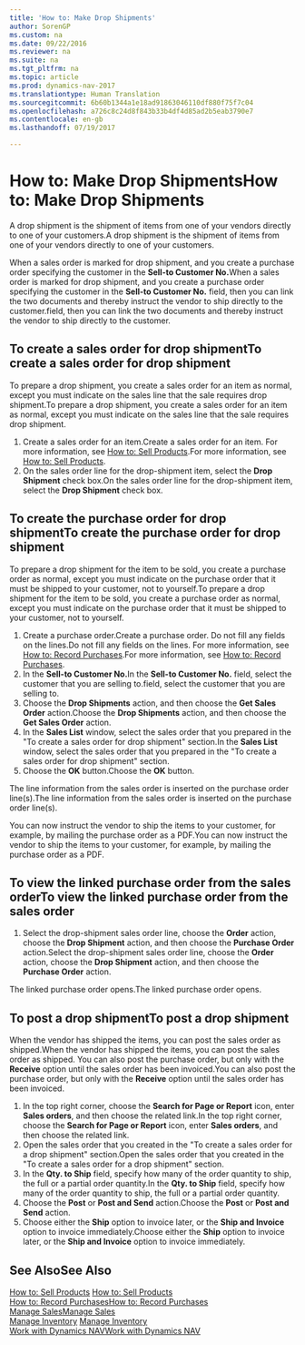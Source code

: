 ```yaml
---
title: 'How to: Make Drop Shipments'
author: SorenGP
ms.custom: na
ms.date: 09/22/2016
ms.reviewer: na
ms.suite: na
ms.tgt_pltfrm: na
ms.topic: article
ms.prod: dynamics-nav-2017
ms.translationtype: Human Translation
ms.sourcegitcommit: 6b60b1344a1e18ad91863046110df880f75f7c04
ms.openlocfilehash: a726c8c24d8f843b33b4df4d85ad2b5eab3790e7
ms.contentlocale: en-gb
ms.lasthandoff: 07/19/2017

---
```


# <a name="how-to-make-drop-shipments"></a><span data-ttu-id="b10cc-102">How to: Make Drop Shipments</span><span class="sxs-lookup"><span data-stu-id="b10cc-102">How to: Make Drop Shipments</span></span>
<span data-ttu-id="b10cc-103">A drop shipment is the shipment of items from one of your vendors directly to one of your customers.</span><span class="sxs-lookup"><span data-stu-id="b10cc-103">A drop shipment is the shipment of items from one of your vendors directly to one of your customers.</span></span>

<span data-ttu-id="b10cc-104">When a sales order is marked for drop shipment, and you create a purchase order specifying the customer in the **Sell-to Customer No.**</span><span class="sxs-lookup"><span data-stu-id="b10cc-104">When a sales order is marked for drop shipment, and you create a purchase order specifying the customer in the **Sell-to Customer No.**</span></span> <span data-ttu-id="b10cc-105">field, then you can link the two documents and thereby instruct the vendor to ship directly to the customer.</span><span class="sxs-lookup"><span data-stu-id="b10cc-105">field, then you can link the two documents and thereby instruct the vendor to ship directly to the customer.</span></span>

## <a name="to-create-a-sales-order-for-drop-shipment"></a><span data-ttu-id="b10cc-106">To create a sales order for drop shipment</span><span class="sxs-lookup"><span data-stu-id="b10cc-106">To create a sales order for drop shipment</span></span>
<span data-ttu-id="b10cc-107">To prepare a drop shipment, you create a sales order for an item as normal, except you must indicate on the sales line that the sale requires drop shipment.</span><span class="sxs-lookup"><span data-stu-id="b10cc-107">To prepare a drop shipment, you create a sales order for an item as normal, except you must indicate on the sales line that the sale requires drop shipment.</span></span>

1. <span data-ttu-id="b10cc-108">Create a sales order for an item.</span><span class="sxs-lookup"><span data-stu-id="b10cc-108">Create a sales order for an item.</span></span> <span data-ttu-id="b10cc-109">For more information, see [How to: Sell Products](sales-how-sell-products.md).</span><span class="sxs-lookup"><span data-stu-id="b10cc-109">For more information, see [How to: Sell Products](sales-how-sell-products.md).</span></span>
2. <span data-ttu-id="b10cc-110">On the sales order line for the drop-shipment item, select the **Drop Shipment** check box.</span><span class="sxs-lookup"><span data-stu-id="b10cc-110">On the sales order line for the drop-shipment item, select the **Drop Shipment** check box.</span></span>

## <a name="to-create-the-purchase-order-for-drop-shipment"></a><span data-ttu-id="b10cc-111">To create the purchase order for drop shipment</span><span class="sxs-lookup"><span data-stu-id="b10cc-111">To create the purchase order for drop shipment</span></span>
<span data-ttu-id="b10cc-112">To prepare a drop shipment for the item to be sold, you create a purchase order as normal, except you must indicate on the purchase order that it must be shipped to your customer, not to yourself.</span><span class="sxs-lookup"><span data-stu-id="b10cc-112">To prepare a drop shipment for the item to be sold, you create a purchase order as normal, except you must indicate on the purchase order that it must be shipped to your customer, not to yourself.</span></span>

1. <span data-ttu-id="b10cc-113">Create a purchase order.</span><span class="sxs-lookup"><span data-stu-id="b10cc-113">Create a purchase order.</span></span> <span data-ttu-id="b10cc-114">Do not fill any fields on the lines.</span><span class="sxs-lookup"><span data-stu-id="b10cc-114">Do not fill any fields on the lines.</span></span> <span data-ttu-id="b10cc-115">For more information, see [How to: Record Purchases](purchasing-how-record-purchases.md).</span><span class="sxs-lookup"><span data-stu-id="b10cc-115">For more information, see [How to: Record Purchases](purchasing-how-record-purchases.md).</span></span>
2. <span data-ttu-id="b10cc-116">In the **Sell-to Customer No.**</span><span class="sxs-lookup"><span data-stu-id="b10cc-116">In the **Sell-to Customer No.**</span></span> <span data-ttu-id="b10cc-117">field, select the customer that you are selling to.</span><span class="sxs-lookup"><span data-stu-id="b10cc-117">field, select the customer that you are selling to.</span></span>
3. <span data-ttu-id="b10cc-118">Choose the **Drop Shipments** action, and then choose the **Get Sales Order** action.</span><span class="sxs-lookup"><span data-stu-id="b10cc-118">Choose the **Drop Shipments** action, and then choose the **Get Sales Order** action.</span></span>
4. <span data-ttu-id="b10cc-119">In the **Sales List** window, select the sales order that you prepared in the "To create a sales order for drop shipment" section.</span><span class="sxs-lookup"><span data-stu-id="b10cc-119">In the **Sales List** window, select the sales order that you prepared in the "To create a sales order for drop shipment" section.</span></span>
5. <span data-ttu-id="b10cc-120">Choose the **OK** button.</span><span class="sxs-lookup"><span data-stu-id="b10cc-120">Choose the **OK** button.</span></span>

<span data-ttu-id="b10cc-121">The line information from the sales order is inserted on the purchase order line(s).</span><span class="sxs-lookup"><span data-stu-id="b10cc-121">The line information from the sales order is inserted on the purchase order line(s).</span></span>

<span data-ttu-id="b10cc-122">You can now instruct the vendor to ship the items to your customer, for example, by mailing the purchase order as a PDF.</span><span class="sxs-lookup"><span data-stu-id="b10cc-122">You can now instruct the vendor to ship the items to your customer, for example, by mailing the purchase order as a PDF.</span></span>     

## <a name="to-view-the-linked-purchase-order-from-the-sales-order"></a><span data-ttu-id="b10cc-123">To view the linked purchase order from the sales order</span><span class="sxs-lookup"><span data-stu-id="b10cc-123">To view the linked purchase order from the sales order</span></span>
1. <span data-ttu-id="b10cc-124">Select the drop-shipment sales order line, choose the **Order** action, choose the **Drop Shipment** action, and then choose the **Purchase Order** action.</span><span class="sxs-lookup"><span data-stu-id="b10cc-124">Select the drop-shipment sales order line, choose the **Order** action, choose the **Drop Shipment** action, and then choose the **Purchase Order** action.</span></span>

<span data-ttu-id="b10cc-125">The linked purchase order opens.</span><span class="sxs-lookup"><span data-stu-id="b10cc-125">The linked purchase order opens.</span></span>

## <a name="to-post-a-drop-shipment"></a><span data-ttu-id="b10cc-126">To post a drop shipment</span><span class="sxs-lookup"><span data-stu-id="b10cc-126">To post a drop shipment</span></span>
<span data-ttu-id="b10cc-127">When the vendor has shipped the items, you can post the sales order as shipped.</span><span class="sxs-lookup"><span data-stu-id="b10cc-127">When the vendor has shipped the items, you can post the sales order as shipped.</span></span> <span data-ttu-id="b10cc-128">You can also post the purchase order, but only with the **Receive** option until the sales order has been invoiced.</span><span class="sxs-lookup"><span data-stu-id="b10cc-128">You can also post the purchase order, but only with the **Receive** option until the sales order has been invoiced.</span></span>
1. <span data-ttu-id="b10cc-129">In the top right corner, choose the **Search for Page or Report** icon, enter **Sales orders**, and then choose the related link.</span><span class="sxs-lookup"><span data-stu-id="b10cc-129">In the top right corner, choose the **Search for Page or Report** icon, enter **Sales orders**, and then choose the related link.</span></span>
2. <span data-ttu-id="b10cc-130">Open the sales order that you created in the "To create a sales order for a drop shipment" section.</span><span class="sxs-lookup"><span data-stu-id="b10cc-130">Open the sales order that you created in the "To create a sales order for a drop shipment" section.</span></span>
3. <span data-ttu-id="b10cc-131">In the **Qty. to Ship** field, specify how many of the order quantity to ship, the full or a partial order quantity.</span><span class="sxs-lookup"><span data-stu-id="b10cc-131">In the **Qty. to Ship** field, specify how many of the order quantity to ship, the full or a partial order quantity.</span></span>
3. <span data-ttu-id="b10cc-132">Choose the **Post** or **Post and Send** action.</span><span class="sxs-lookup"><span data-stu-id="b10cc-132">Choose the **Post** or **Post and Send** action.</span></span>
4. <span data-ttu-id="b10cc-133">Choose either the **Ship** option to invoice later, or the **Ship and Invoice** option to invoice immediately.</span><span class="sxs-lookup"><span data-stu-id="b10cc-133">Choose either the **Ship** option to invoice later, or the **Ship and Invoice** option to invoice immediately.</span></span>

## <a name="see-also"></a><span data-ttu-id="b10cc-134">See Also</span><span class="sxs-lookup"><span data-stu-id="b10cc-134">See Also</span></span>
<span data-ttu-id="b10cc-135">[How to: Sell Products](sales-how-sell-products.md)  </span><span class="sxs-lookup"><span data-stu-id="b10cc-135">[How to: Sell Products](sales-how-sell-products.md)  </span></span>  
[<span data-ttu-id="b10cc-136">How to: Record Purchases</span><span class="sxs-lookup"><span data-stu-id="b10cc-136">How to: Record Purchases</span></span>](purchasing-how-record-purchases.md)  
[<span data-ttu-id="b10cc-137">Manage Sales</span><span class="sxs-lookup"><span data-stu-id="b10cc-137">Manage Sales</span></span>](sales-manage-sales.md)  
<span data-ttu-id="b10cc-138">[Manage Inventory](inventory-manage-inventory.md)    </span><span class="sxs-lookup"><span data-stu-id="b10cc-138">[Manage Inventory](inventory-manage-inventory.md)    </span></span>  
[<span data-ttu-id="b10cc-139">Work with Dynamics NAV</span><span class="sxs-lookup"><span data-stu-id="b10cc-139">Work with Dynamics NAV</span></span>](ui-work-product.md)

